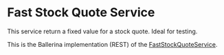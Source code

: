 # Fast Stock Quote Service

This service return a fixed value for a stock quote. Ideal for testing.

This is the Ballerina implementation (REST) of the [FastStockQuoteService](https://github.com/wso2/micro-integrator/tree/master/integration/samples/axis2Server/src/FastStockQuoteService).
